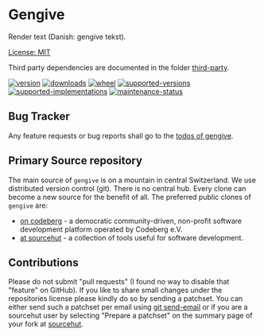 # Gengive

Render text (Danish: gengive tekst).

[License: MIT](https://git.sr.ht/~sthagen/gengive/tree/default/item/LICENSE)

Third party dependencies are documented in the folder [third-party](third-party/README.md).

[![version](https://img.shields.io/pypi/v/gengive.svg?style=flat)](https://pypi.python.org/pypi/gengive/)
[![downloads](https://pepy.tech/badge/gengive/month)](https://pepy.tech/project/gengive)
[![wheel](https://img.shields.io/pypi/wheel/gengive.svg?style=flat)](https://pypi.python.org/pypi/gengive/)
[![supported-versions](https://img.shields.io/pypi/pyversions/gengive.svg?style=flat)](https://pypi.python.org/pypi/gengive/)
[![supported-implementations](https://img.shields.io/pypi/implementation/gengive.svg?style=flat)](https://pypi.python.org/pypi/gengive/)
[![maintenance-status](https://img.shields.io/github/commit-activity/y/sthagen/gengive.svg?style=flat)](https://git.sr.ht/~sthagen/gengive/log)

## Bug Tracker

Any feature requests or bug reports shall go to the [todos of gengive](https://todo.sr.ht/~sthagen/gengive).

## Primary Source repository

The main source of `gengive` is on a mountain in central Switzerland.
We use distributed version control (git).
There is no central hub.
Every clone can become a new source for the benefit of all.
The preferred public clones of `gengive` are:

* [on codeberg](https://codeberg.org/sthagen/gengive) - a democratic community-driven, non-profit software development platform operated by Codeberg e.V.
* [at sourcehut](https://git.sr.ht/~sthagen/gengive) - a collection of tools useful for software development.

## Contributions

Please do not submit "pull requests" (I found no way to disable that "feature" on GitHub).
If you like to share small changes under the repositories license please kindly do so by sending a patchset.
You can either send such a patchset per email using [git send-email](https://git-send-email.io) or 
if you are a sourcehut user by selecting "Prepare a patchset" on the summary page of your fork at [sourcehut](https://git.sr.ht/).
